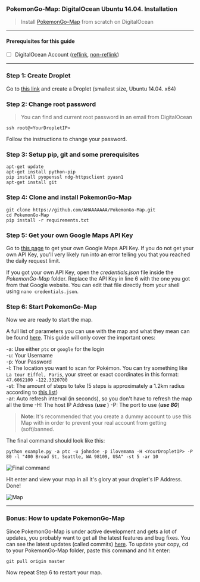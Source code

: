 ### PokemonGo-Map: DigitalOcean Ubuntu 14.04. Installation

> Install [PokemonGo-Map](https://github.com/AHAAAAAAA/PokemonGo-Map) from scratch on DigitalOcean

---

#### Prerequisites for this guide
- [ ] DigitalOcean Account ([reflink](https://m.do.co/c/5585c0623c5d), [non-reflink](https://digitalocean.com/))

---

### Step 1: Create Droplet
Go to [this link](https://cloud.digitalocean.com/droplets/new?size=512mb) and create a Droplet (smallest size, Ubuntu 14.04. x64)

### Step 2: Change root password

> You can find <YourDropletIP> and current root password in an email from DigitalOcean

`ssh root@<YourDropletIP>`

Follow the instructions to change your password.

### Step 3: Setup pip, git and some prerequisites

```
apt-get update
apt-get install python-pip
pip install pyopenssl ndg-httpsclient pyasn1
apt-get install git
```

### Step 4: Clone and install PokemonGo-Map

```
git clone https://github.com/AHAAAAAAA/PokemonGo-Map.git
cd PokemonGo-Map
pip install -r requirements.txt
```

### Step 5: Get your own Google Maps API Key

Go to [this page](https://console.developers.google.com/flows/enableapi?apiid=maps_backend,geocoding_backend,directions_backend,distance_matrix_backend,elevation_backend,places_backend&keyType=CLIENT_SIDE&reusekey=true) to get your own Google Maps API Key. If you do not get your own API Key, you'll very likely run into an error telling you that you reached the daily request limit.

If you got your own API Key, open the *credentials.json* file inside the *PokemonGo-Map* folder. Replace the API Key in line 6 with the one you got from that Google website. You can edit that file directly from your shell using `nano credentials.json`.

### Step 6: Start PokemonGo-Map

Now we are ready to start the map.

A full list of parameters you can use with the map and what they mean can be found [here](https://github.com/AHAAAAAAA/PokemonGo-Map#usage). This guide will only cover the important ones:

-a: Use either `ptc` or `google` for the login  
-u: Your Username  
-p: Your Password  
-l: The location you want to scan for Pokémon. You can try something like `La tour Eiffel, Paris`, your street or exact coordinates in this format: `47.6062100 -122.3320700`  
-st: The amount of steps to take (5 steps is approximately a 1.2km radius according to [this list](https://github.com/AHAAAAAAA/PokemonGo-Map#usage))  
-ar: Auto refresh interval (in seconds), so you don't have to refresh the map all the time
-H: The host IP Address (***use <YourDropletIP>***)
-P: The port to use (***use 80***)

> **Note**: It's recommended that you create a dummy account to use this Map with in order to prevent your real account from getting (soft)banned.

The final command should look like this:

`python example.py -a ptc -u johndoe -p ilovemama -H <YourDropletIP> -P 80 -l "400 Broad St, Seattle, WA 98109, USA" -st 5 -ar 10`

![Final command](https://i.imgur.com/axKgvEI.png)

Hit enter and view your map in all it's glory at your droplet's IP Address. Done!

![Map](http://i.imgur.com/EBkRhvZ.png)

---

### Bonus: How to update PokemonGo-Map
Since PokemonGo-Map is under active development and gets a lot of updates, you probably want to get all the latest features and bug fixes. You can see the latest updates (called commits) [here](https://github.com/AHAAAAAAA/PokemonGo-Map/commits/master). To update your copy, cd to your PokemonGo-Map folder, paste this command and hit enter:

`git pull origin master`

Now repeat Step 6 to restart your map.
